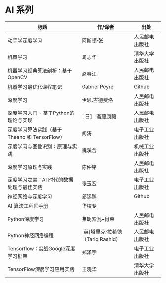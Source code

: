 # AI 系列

| 标题                                          | 作/译者                           | 出处           |
| --------------------------------------------- | --------------------------------- | -------------- |
| 动手学深度学习                                | 阿斯顿·张                         | 人民邮电出版社 |
| 机器学习                                      | 周志华                            | 清华大学出版社 |
| 机器学习经典算法剖析：基于 OpenCV             | 赵春江                            | 人民邮电出版社 |
| 机器学习最优化课程笔记                        | Gabriel Peyre                     | Github         |
| 深度学习                                      | 伊恩.古德费洛                     | 人民邮电出版社 |
| 深度学习入门 - 基于Python的理论与实现         | [ 日］ 斋藤康毅                   | 人民邮电出版社 |
| 深度学习算法实践（基于 Theano 和 TensorFlow） | 闫涛                              | 电子工业出版社 |
| 深度学习与图像识别：原理与实践                | 魏溪含                            | 机械工业出版社 |
| 深度学习原理与实践                            | 陈仲铭                            | 人民邮电出版社 |
| 深度学习之美：AI 时代的数据处理与最佳实践     | 张玉宏                            | 电子工业出版社 |
| 神经网络与深度学习                            | 邱锡鹏                            | Github         |
| AI 算法工程师手册                             | 华校专                            |                |
| Python深度学习                                | 弗朗索瓦•肖莱                     | 人民邮电出版社 |
| Python神经网络编程                            | [英]塔里克·拉希德（Tariq Rashid） | 人民邮电出版社 |
| Tensorflow：实战Google深度学习框架            | 郑泽宇                            | 电子工业出版社 |
| TensorFlow深度学习应用实践                    | 王晓华                            | 清华大学出版社 |
